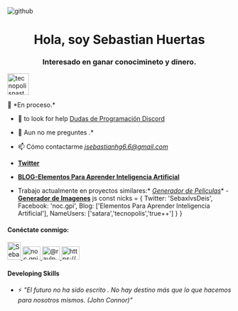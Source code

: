 ![github](https://github.com/satara2358/satara2358/assets/25549072/19c3ef8b-15a1-49b1-a003-3d44854a981e)

<h1 align="center">Hola, soy Sebastian Huertas</h1>
<h3 align="center">Interesado en ganar conocimineto y dinero.</h3>

<p align="left"> 
  <a href="https://twitter.com/tecnopolispasto" target="blank">
    <img src="https://pbs.twimg.com/profile_images/1019710199291146240/yt7n8OBy_400x400.jpg" width="48px" height="48px" alt="tecnopolispasto" /> 
  </a> 
</p>
🌱 *En proceso.*

- 🤝 to look for help [Dudas de Programación Discord](https://discord.com/)

- 💬 Aun no me preguntes .*

- 📫 Cómo contactarme *jsebastianhg6.6@gmail.com*
- **[Twitter](https://twitter.com/SebaxlvsDeis)**
- **[BLOG-Elementos Para Aprender Inteligencia Artificial](https://inteligenciaartificialtec.club.hotmart.com/login)**
- Trabajo actualmente en proyectos similares:* *[Generador de Peliculas](https://movie-generator-sand.vercel.app/)** - **[Generador de Imagenes](https://gpt-generate-image-hzjxukyts-satara2358.vercel.app/)**
js
const nicks = {
  Twitter: 'SebaxlvsDeis',
  Facebook: 'noc.gpi',
  Blog: ['Elementos Para Aprender Inteligencia Artificial'],
  NameUsers: ['satara','tecnopolis','true++']
  }
}


<h4 align="left">Conéctate conmigo:</h4>
<p align="left">
  <a href="https://twitter.com/SebaxlvsDeis" target="_blank" rel="noreferrer">
    <img src="https://raw.githubusercontent.com/rahuldkjain/github-profile-readme-generator/master/src/images/icons/Social/twitter.svg" 
      alt="SebaxlvsDeis" width="30px" height="40px />
  </a>
  <a href="https://www.facebook.com/noc.gpi/" target="_blank" rel="noreferrer">
    <img src="https://raw.githubusercontent.com/rahuldkjain/github-profile-readme-generator/master/src/images/icons/Social/facebook.svg" 
      alt="noc.gpi" height="30" width="40" />
  </a>
  <a href="https://www.youtube.com/channel/UCM-FqRzo_z2MSo_T7fhN_EA" target="_blank" rel="noreferrer">
    <img src="https://yt3.ggpht.com/ytc/AGIKgqOGb9UMMxN1pWUlGRA1L4Dh8Npzt9J-rVPskPosDA=s176-c-k-c0x00ffffff-no-rj" 
      alt="@raulpena6420" height="30" width="40" />
  </a> 
  <a href="https://discord.com/channels/@me" target="_blank" rel="noreferrer">
    <img src="https://raw.githubusercontent.com/rahuldkjain/github-profile-readme-generator/master/src/images/icons/Social/discord.svg" 
      alt="https://discord.gg/r8n8udRM" height="30" width="40" />
  </a> 
</p>

<h4 align="left">Developing Skills</h4>

- ⚡ *"El futuro no ha sido escrito . No hay destino más que lo que hacemos para nosotros mismos. (John Connor)"*
